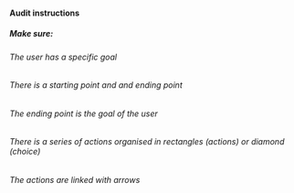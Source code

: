 #### Audit instructions

##### Make sure: 

###### The user has a specific goal
###### There is a starting point and and ending point 
###### The ending point is the goal of the user
###### There is a series of actions organised in rectangles (actions) or diamond (choice)
###### The actions are linked with arrows